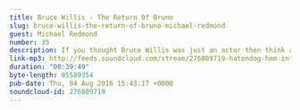 ```yaml
---
title: Bruce Willis - The Return Of Bruno
slug: bruce-willis-the-return-of-bruno-michael-redmond
guest: Michael Redmond
number: 35
description: If you thought Bruce Willis was just an actor then think again because today we reviewed his 1987 debut album &quot;The Return Of Bruno&quot;. We&#39;re joined by Michael Redmond as we all try to figure out if this is a joke, how it could be stopped in the future and who exactly this &quot;Bruno&quot; really is.
link-mp3: http://feeds.soundcloud.com/stream/276809719-hatondog-hmm-interesting-choice-ep-35-bruce-willis-the-return-of-bruno-feat-michael-redmond.mp3
duration: "00:39:49"
byte-length: 95589354
pub-date: Thu, 04 Aug 2016 15:43:17 +0000
soundcloud-id: 276809719
---
```

